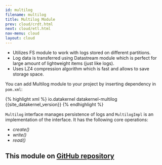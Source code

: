 ```yaml
---
id: multilog
filename: multilog
title: Multilog Module
prev: cloud/crdt.html
next: cloud/etl.html
nav-menu: cloud
layout: cloud
---
```


* Utilizes FS module to work with logs stored on different partitions.
* Log data is transferred using Datastream module which is perfect for large amount of lightweight items (just like logs).
* Uses LZ4 compression algorithm which is fast and allows to save storage space.

You can add Multilog module to your project by inserting dependency in `pom.xml`: 

{% highlight xml %}
<dependency>
    <groupId>io.datakernel</groupId>
    <artifactId>datakernel-multilog</artifactId>
    <version>{{site_datakernel_version}}</version>
</dependency>
{% endhighlight %}

`Multilog` interface manages persistence of logs and `MultilogImpl` is an implementation of the interface. It has 
the following core operations:
* *create()*
* *write()*
* *read()*

## This module on [GitHub repository](https://github.com/softindex/datakernel/tree/master/cloud-multilog)